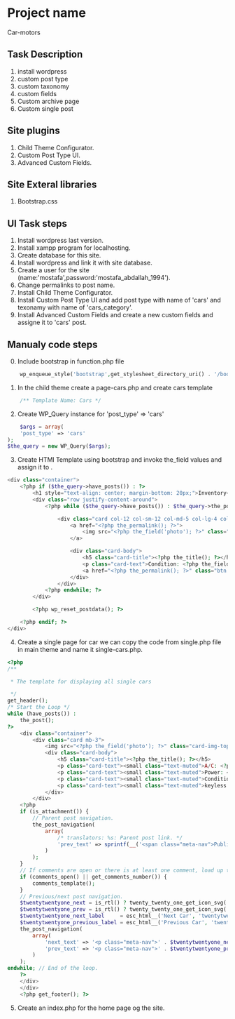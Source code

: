 # Project name

Car-motors

## Task Description

1. install wordpress
2. custom post type
3. custom taxonomy
4. custom fields
5. Custom archive page
6. Custom single post

## Site plugins

1. Child Theme Configurator.
2. Custom Post Type UI.
3. Advanced Custom Fields.

## Site Exteral libraries

1. Bootstrap.css

## UI Task steps

1. Install wordpress last version.
2. Install xampp program for localhosting.
3. Create database for this site.
4. Install wordpress and link it with site database.
5. Create a user for the site (name:'mostafa',password:'mostafa_abdallah_1994').
6. Change permalinks to post name.
7. Install Child Theme Configurator.
8. Install Custom Post Type UI and add post type with name of 'cars' and texonamy with name of 'cars_category'.
9. Install Advanced Custom Fields and create a new custom fields and assigne it to 'cars' post.

## Manualy code steps

0. Include bootstrap in function.php file 
```php
    wp_enqueue_style('bootstrap',get_stylesheet_directory_uri() . '/bootstrap.min.css');
```
1. In the child theme create a page-cars.php and create cars template

```php
    /** Template Name: Cars */
```

2. Create WP_Query instance for 'post_type' => 'cars'

```php
    $args = array(
	'post_type' => 'cars'
);
$the_query = new WP_Query($args);
```
3. Create HTMl Template using bootstrap and invoke the_field values and assign it to . 
```php
<div class="container">
	<?php if ($the_query->have_posts()) : ?>
		<h1 style="text-align: center; margin-bottom: 20px;">Inventory</h1>
		<div class="row justify-content-around">
			<?php while ($the_query->have_posts()) : $the_query->the_post(); ?>

				<div class="card col-12 col-sm-12 col-md-5 col-lg-4 col-xl-3 m-1">
					<a href="<?php the_permalink(); ?>">
						<img src="<?php the_field('photo'); ?>" class="card-img-top" alt="...">
					</a>

					<div class="card-body">
						<h5 class="card-title"><?php the_title(); ?></h5>
						<p class="card-text">Condition: <?php the_field('condition') ?></p>
						<a href="<?php the_permalink(); ?>" class="btn btn-primary">More detail</a>
					</div>
				</div>
			<?php endwhile; ?>
		</div>

		<?php wp_reset_postdata(); ?>

	<?php endif; ?>
</div>
```
4. Create a single page for car we can copy the code from single.php file in main theme and name it single-cars.php. 

```php
<?php
/**

 * The template for displaying all single cars

 */
get_header();
/* Start the Loop */
while (have_posts()) :
    the_post();
?>
    <div class="container">
        <div class="card mb-3">
            <img src="<?php the_field('photo'); ?>" class="card-img-top" alt="...">
            <div class="card-body">
                <h5 class="card-title"><?php the_title(); ?></h5>
                <p class="card-text"><small class="text-muted">A/C: <?php the_field('ac') ?> </small></p>
                <p class="card-text"><small class="text-muted">Power: <?php the_field('power') ?></small></p>
                <p class="card-text"><small class="text-muted">Condition <?php the_field('condition') ?></small></p>
                <p class="card-text"><small class="text-muted">keyless Entry <?php the_field('keyless_entry') ?></small></p>
            </div>
        </div>
    <?php
    if (is_attachment()) {
        // Parent post navigation.
        the_post_navigation(
            array(
                /* translators: %s: Parent post link. */
                'prev_text' => sprintf(__('<span class="meta-nav">Published in</span><span class="post-title">%s</span>', 'twentytwentyone'), '%title'),
            )
        );
    }
    // If comments are open or there is at least one comment, load up the comment template.
    if (comments_open() || get_comments_number()) {
        comments_template();
    }
    // Previous/next post navigation.
    $twentytwentyone_next = is_rtl() ? twenty_twenty_one_get_icon_svg('ui', 'arrow_left') : twenty_twenty_one_get_icon_svg('ui', 'arrow_right');
    $twentytwentyone_prev = is_rtl() ? twenty_twenty_one_get_icon_svg('ui', 'arrow_right') : twenty_twenty_one_get_icon_svg('ui', 'arrow_left');
    $twentytwentyone_next_label     = esc_html__('Next Car', 'twentytwentyone');
    $twentytwentyone_previous_label = esc_html__('Previous Car', 'twentytwentyone');
    the_post_navigation(
        array(
            'next_text' => '<p class="meta-nav">' . $twentytwentyone_next_label . $twentytwentyone_next . '</p><p class="post-title">%title</p>',
            'prev_text' => '<p class="meta-nav">' . $twentytwentyone_prev . $twentytwentyone_previous_label . '</p><p class="post-title">%title</p>',
        )
    );
endwhile; // End of the loop.
    ?>
    </div>
    </div>
    <?php get_footer(); ?>
```

5. Create an index.php for the home page og the site.